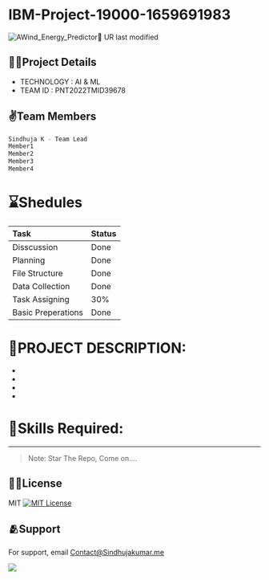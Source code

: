 # IBM-Project-19000-1659691983
![A![Wind_Energy_Predictor💨](https://user-images.githubusercontent.com/66867986/193417937-945d45be-e8c0-4462-8f0a-97df819494bd.png)
UR last modified](https://img.shields.io/aur/last-modified/google-chrome)

## 👨‍💻Project Details
- TECHNOLOGY : AI & ML     
- TEAM ID : PNT2022TMID39678

## ✌️Team Members

```sh
Sindhuja K - Team Lead
Member1
Member2
Member3
Member4
```

# **⌛Shedules**
| Task | Status    |
| :-------- | :------- |
| Disscussion | Done |
| Planning | Done |
| File Structure | Done |
| Data Collection | Done |
| Task Assigning | 30% |
| Basic Preperations | Done |


# **📜PROJECT DESCRIPTION:**          
-
-
-
-

# **🎯Skills Required:**        
----------------------------------------



> Note: Star The Repo, Come on....


## 🙌🏻License 

MIT [![MIT License](https://img.shields.io/badge/License-MIT-green.svg)](https://choosealicense.com/licenses/mit/)

## 🫂Support

For support, email Contact@Sindhujakumar.me

<a href = "https://github.com/IBM-EPBL/IBM-Project-19000-1659691983/graphs/contributors">
  <img src = "https://contrib.rocks/image?repo=IBM-EPBL/IBM-Project-19000-1659691983"/>
</a>
